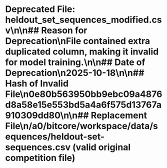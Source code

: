 # Deprecated File: heldout_set_sequences_modified.csv\n\n## Reason for Deprecation\nFile contained extra duplicated column, making it invalid for model training.\n\n## Date of Deprecation\n2025-10-18\n\n## Hash of Invalid File\n0e80b563950bb9ebc09a4876d8a58e15e553bd5a4a6f575d13767a910309dd80\n\n## Replacement File\n/a0/bitcore/workspace/data/sequences/heldout-set-sequences.csv (valid original competition file)
